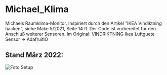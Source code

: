 # Michael_Klima

Michaels Raumklima-Monitor. Inspiriert durch den Artikel
"IKEA Vindiktning hacken", siehe Make 5/2021, Seite 14 ff.
Der Code ist vorbereitet für den Anschluß weiterer Sensoren.
Im Original: VINDRIKTNING Ikea Luftguete Sensor -> AdafruitIO

## Stand März 2022:

![Foto Setup](file://Klima-Monitor_1.jpg)





